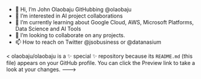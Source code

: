 - 👋 Hi, I’m John Olaobaju GitHubbing @olaobaju
- 👀 I’m interested in AI project collaborations
- 🌱 I’m currently learning about Google Cloud, AWS, Microsoft Platforms, Data Science and AI Tools
- 💞️ I’m looking to collaborate on any projects.
- 📫 How to reach on Twitter  @jsobusiness or @datanasium

<
olaobaju/olaobaju is a ✨ special ✨ repository because its `README.md` (this file) appears on your GitHub profile.
You can click the Preview link to take a look at your changes.
--->
